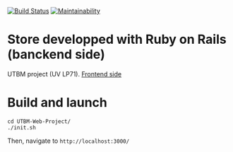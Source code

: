 [![Build Status](https://travis-ci.org/vareversat/UTBM-Web-Project.svg?branch=master)](https://travis-ci.org/vareversat/UTBM-Web-Project)
[![Maintainability](https://api.codeclimate.com/v1/badges/72c0257466f6f4aa1f56/maintainability)](https://codeclimate.com/github/vareversat/UTBM-Web-Project/maintainability)

# Store developped with Ruby on Rails (banckend side)

UTBM project (UV LP71).
[Frontend side](https://github.com/vareversat/UTBM-Web-Project-frontend)

# Build and launch

```shell
cd UTBM-Web-Project/
./init.sh
```
Then, navigate to `http://localhost:3000/`
